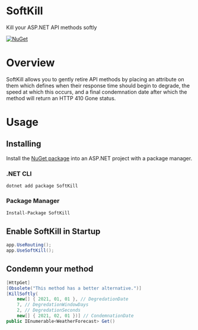 # SoftKill
Kill your ASP.NET API methods softly

[![NuGet](https://img.shields.io/nuget/v/SoftKill.svg?style=flat)](https://www.nuget.org/packages/SoftKill)

# Overview
SoftKill allows you to gently retire API methods by placing an attribute on them which defines when their response time should begin to degrade, the speed at which this occurs, and a final condemnation date after which the method will return an HTTP 410 Gone status.

# Usage

## Installing
Install the [NuGet package](https://www.nuget.org/packages/SoftKill) into an ASP.NET project with a package manager.

### .NET CLI
```dotnet add package SoftKill```

### Package Manager
```Install-Package SoftKill```

## Enable SoftKill in Startup
```csharp
app.UseRouting();
app.UseSoftKill();
```

## Condemn your method
```csharp
[HttpGet]
[Obsolete("This method has a better alternative.")]
[KillSoftly(
    new[] { 2021, 01, 01 }, // DegredationDate
    7, // DegredationWindowDays
    2, // DegredationSeconds
    new[] { 2021, 02, 01 })] // CondemnationDate
public IEnumerable<WeatherForecast> Get()
```
